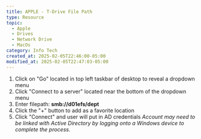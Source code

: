 ```yaml
---
title: APPLE - T-Drive File Path
type: Resource
topic:
  - Apple
  - Drives
  - Network Drive
  - MacOs
category: Info Tech
created_at: 2025-02-05T22:46:00-05:00
modified_at: 2025-02-05T22:47:03-05:00
---
```

1. Click on "Go" located in top left taskbar of desktop to reveal a dropdown menu
2. Click "Connect to a server" located near the bottom of the dropdown menu
3. Enter filepath: **smb://d01efs/dept**
4. Click the "+" button to add as a favorite location
5. Click "Connect" and user will put in AD credentials
 *Account may need to be linked with Active Directory by logging onto a Windows device to complete the process.*

